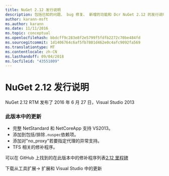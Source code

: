 ```yaml
---
title: NuGet 2.12 发行说明
description: 包括已知的问题、 bug 修复、 新增的功能和 Dcr NuGet 2.12 的发行说明。
author: karann-msft
ms.author: karann
ms.date: 11/11/2016
ms.topic: conceptual
ms.openlocfilehash: bbdcff9c283e8f2e5799f5fdfb2272c70be484fd
ms.sourcegitcommit: 1d1406764c6af5fb7801d462e0c4afc9092fa569
ms.translationtype: MT
ms.contentlocale: zh-CN
ms.lasthandoff: 09/04/2018
ms.locfileid: "43551809"
---
```

# <a name="nuget-212-release-notes"></a>NuGet 2.12 发行说明

NuGet 2.12 RTM 发布了 2016 年 6 月 27 日，Visual Studio 2013

### <a name="updates-in-this-release"></a>此版本中的更新

* 完整 NetStandard 和 NetCoreApp 支持 VS2013。
* 添加到包括/排除`.nuspec`依赖项。
* 添加对"no_proxy"若要指定代理的异常支持。
* TFS 相关的修补程序。

可以在 GitHub 上找到的在此版本中的修补程序列表[2.12 里程碑](https://github.com/NuGet/Home/issues?q=milestone%3A2.12+is%3Aclosed)

下载从工具扩展-> 扩展和 Visual Studio 中的更新
